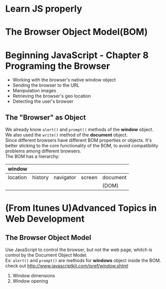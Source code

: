 Learn JS properly
===

# The Browser Object Model(BOM)
# Beginning JavaScript - Chapter 8 Programing the Browser
- Working with the browser's native window object
- Sending the browser to the URL
- Manipulation images
- Retrieving the browser's geo location
- Detecting the user's browser
## The "Browser" as Object
We already know `alert()` and `prompt()` methods of the **window** object.  
We also used the `write()` method of the **document** object.  
Since different browsers have different BOM properties or objects. It's better sticking to the core functionality of the BOM, to avoid compatibility problems among different browsers.  
The BOM has a hierarchy:

| window   |         |           |        |          |
| ---      | ---     | ---       | ---    | ---      |
| location | history | navigator | screen | document |
|          |         |           |        | (DOM)    |


# (From Itunes U)Advanced Topics in Web Development
## The Browser Object Model
Use JavaScript to control the browser, but not the web page, whitch is control by the Document Object Model.  
Ex: `alert()` and `prompt()` are methods for **windows** object inside the BOM.  
check out http://www.javascriptkit.com/jsref/window.shtml

1. Window dimensions
2. Window opening


